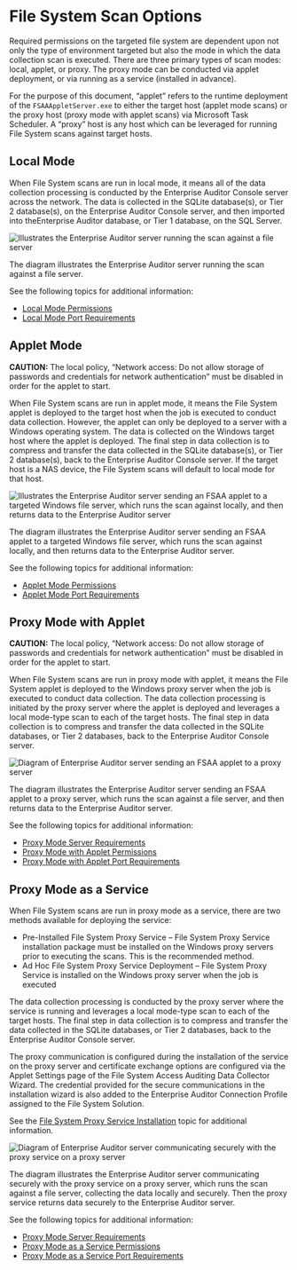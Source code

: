 # File System Scan Options

Required permissions on the targeted file system are dependent upon not only the type of environment
targeted but also the mode in which the data collection scan is executed. There are three primary
types of scan modes: local, applet, or proxy. The proxy mode can be conducted via applet deployment,
or via running as a service (installed in advance).

For the purpose of this document, “applet” refers to the runtime deployment of the
`FSAAAppletServer.exe` to either the target host (applet mode scans) or the proxy host (proxy mode
with applet scans) via Microsoft Task Scheduler. A “proxy” host is any host which can be leveraged
for running File System scans against target hosts.

## Local Mode

When File System scans are run in local mode, it means all of the data collection processing is
conducted by the Enterprise Auditor Console server across the network. The data is collected in the
SQLite database(s), or Tier 2 database(s), on the Enterprise Auditor Console server, and then
imported into theEnterprise Auditor database, or Tier 1 database, on the SQL Server.

![Illustrates the Enterprise Auditor server running the scan against a file server](/img/product_docs/accessanalyzer/11.6/accessanalyzer/requirements/solutions/filesystem/localmode.webp)

The diagram illustrates the Enterprise Auditor server running the scan against a file server.

See the following topics for additional information:

- [Local Mode Permissions](/docs/accessanalyzer/11.6/requirements/solutions/filesystem/localmodepermissions.md)
- [Local Mode Port Requirements](/docs/accessanalyzer/11.6/requirements/solutions/filesystem/localmodeports.md)

## Applet Mode

**CAUTION:** The local policy, “Network access: Do not allow storage of passwords and credentials
for network authentication” must be disabled in order for the applet to start.

When File System scans are run in applet mode, it means the File System applet is deployed to the
target host when the job is executed to conduct data collection. However, the applet can only be
deployed to a server with a Windows operating system. The data is collected on the Windows target
host where the applet is deployed. The final step in data collection is to compress and transfer the
data collected in the SQLite database(s), or Tier 2 database(s), back to the Enterprise Auditor
Console server. If the target host is a NAS device, the File System scans will default to local mode
for that host.

![Illustrates the Enterprise Auditor server sending an FSAA applet to a targeted Windows file server, which runs the scan against locally, and then returns data to the Enterprise Auditor server](/img/product_docs/accessanalyzer/11.6/accessanalyzer/requirements/solutions/filesystem/appletmode.webp)

The diagram illustrates the Enterprise Auditor server sending an FSAA applet to a targeted Windows
file server, which runs the scan against locally, and then returns data to the Enterprise Auditor
server.

See the following topics for additional information:

- [Applet Mode Permissions](/docs/accessanalyzer/11.6/requirements/solutions/filesystem/appletmodepermissions.md)
- [Applet Mode Port Requirements](/docs/accessanalyzer/11.6/requirements/solutions/filesystem/appletmodeports.md)

## Proxy Mode with Applet

**CAUTION:** The local policy, “Network access: Do not allow storage of passwords and credentials
for network authentication” must be disabled in order for the applet to start.

When File System scans are run in proxy mode with applet, it means the File System applet is
deployed to the Windows proxy server when the job is executed to conduct data collection. The data
collection processing is initiated by the proxy server where the applet is deployed and leverages a
local mode-type scan to each of the target hosts. The final step in data collection is to compress
and transfer the data collected in the SQLite databases, or Tier 2 databases, back to the Enterprise
Auditor Console server.

![Diagram of Enterprise Auditor server sending an FSAA applet to a proxy server](/img/product_docs/accessanalyzer/11.6/accessanalyzer/install/filesystemproxy/proxymodewithapplet.webp)

The diagram illustrates the Enterprise Auditor server sending an FSAA applet to a proxy server,
which runs the scan against a file server, and then returns data to the Enterprise Auditor server.

See the following topics for additional information:

- [Proxy Mode Server Requirements](/docs/accessanalyzer/11.6/requirements/solutions/filesystem/proxymodeserver.md)
- [Proxy Mode with Applet Permissions](/docs/accessanalyzer/11.6/requirements/solutions/filesystem/proxymodeappletpermissions.md)
- [Proxy Mode with Applet Port Requirements](/docs/accessanalyzer/11.6/requirements/solutions/filesystem/proxymodeappletports.md)

## Proxy Mode as a Service

When File System scans are run in proxy mode as a service, there are two methods available for
deploying the service:

- Pre-Installed File System Proxy Service – File System Proxy Service installation package must be
  installed on the Windows proxy servers prior to executing the scans. This is the recommended
  method.
- Ad Hoc File System Proxy Service Deployment – File System Proxy Service is installed on the
  Windows proxy server when the job is executed

The data collection processing is conducted by the proxy server where the service is running and
leverages a local mode-type scan to each of the target hosts. The final step in data collection is
to compress and transfer the data collected in the SQLite databases, or Tier 2 databases, back to
the Enterprise Auditor Console server.

The proxy communication is configured during the installation of the service on the proxy server and
certificate exchange options are configured via the Applet Settings page of the File System Access
Auditing Data Collector Wizard. The credential provided for the secure communications in the
installation wizard is also added to the Enterprise Auditor Connection Profile assigned to the File
System Solution.

See the
[File System Proxy Service Installation](/docs/accessanalyzer/11.6/install/filesystemproxy/wizard.md)
topic for additional information.

![Diagram of Enterprise Auditor server communicating securely with the proxy service on a proxy server](/img/product_docs/accessanalyzer/11.6/accessanalyzer/install/filesystemproxy/proxymodeasservicewithsecurerpc.webp)

The diagram illustrates the Enterprise Auditor server communicating securely with the proxy service
on a proxy server, which runs the scan against a file server, collecting the data locally and
securely. Then the proxy service returns data securely to the Enterprise Auditor server.

See the following topics for additional information:

- [Proxy Mode Server Requirements](/docs/accessanalyzer/11.6/requirements/solutions/filesystem/proxymodeserver.md)
- [Proxy Mode as a Service Permissions](/docs/accessanalyzer/11.6/requirements/solutions/filesystem/proxymodeservicepermissions.md)
- [Proxy Mode as a Service Port Requirements](/docs/accessanalyzer/11.6/requirements/solutions/filesystem/proxymodeserviceports.md)
